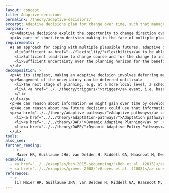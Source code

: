 ```yaml
---
layout: concept
title: Adaptive decisions
permalink: /theory/adaptive-decisions/
excerpt: Adaptive decisions plan for change over time, such that management options can be tailored to different multiple plausible futures as they unfold, or as new information becomes available.
purpose: >
  <p>Adaptive decisions exploit the opportunity to change direction over time. The <a href="../multiple-plausible-futures/">lack of information that defines multiple plausible futures</a> might change over time, making it possible to plan for a single best projection, use probabilities, or plan for the worst case. Our conceptualisation of the multiple plausible futures we face can also evolve.</p>
  <p>As part of short-term decision making in the face of multiple plausible futures, we can consider what information we might gain over time, how future decisions could use that information, and what that means for the decisions we have to make now.</p>
requirements: >
  As an approach for coping with multiple plausible futures, adaptive decisions require [1]:<ul>
    <li>Sufficient <a href="../flexibility/">flexibility</a> to be able to change future decisions</li>
    <li>Sufficient lead-time to change course and for the change to influence outcomes</li>
    <li>Sufficient uncertainty over the planning horizon for the benefits over a static approach to outweigh any additional transaction costs associated with being adaptive</li>
  </ul>
decomposition: >
  <p>At its simplest, making an adaptive decision involves deferring management of an uncertainty to later. For this strategy to be effective, there needs to be a clear <a href="../uncertainty-delegation/">delegation of uncertainty management</a>: the uncertainty does need to be managed before it becomes a problem, and the decision makers involved need to be aware they have been made responsible and have the capacity required. It is assumed that <a href="../risk/">risk</a> of unacceptable impacts is considered tolerable until a future action is able to address it.</p>
  <p>Management of the uncertainty can be deferred until:<ul>
    <li>The next stage of planning, e.g. at a more local level, a scheduled review of a plan, or next time the issue is raised.</li>
    <li>A <a href="../../theory/triggers/">trigger</a> event, i.e. based on monitoring of a system. 
    </li>
  </ul></p>
  <p>We can reason about information we might gain over time by developing <a href="../../theory/monitoring-plan/">monitoring plans</a> and identifying <a href="../../theory/signposts/">signposts</a> to look out for.</p>
  <p>We can reason about how future decisions could use that information in terms of <a href="../../theory/value-of-information/">value of information</a> and <a href="../../theory/triggers/">identification of triggers</a> that would ensure objectives can still be met</p>
  <p><a href="../../theory/adaptive-pathways/">Adaptive pathways</a> can describe sequences of actions and circumstances in which they will be taken. A number of approaches can be used to construct such sequences, e.g.<ul>
    <li><a href="../../theory/adaptation-pathways/">Adaptation pathways</a>, deciding when and under which conditions acceptable actions need to be implemented</li>
    <li><a href="../../theory/DAP/">Dynamic Adaptive Planning</a> or  (Dynamic) Adaptive Policymaking, which outlines a set of actions used to increase robustness of an initial plan </li>
    <li><a href="../../theory/DAPP/">Dynamic Adaptive Policy Pathways</a>, which develops a robust and adaptive plan, combining adaptation pathways and dynamic adaptive planning concepts.
  </ul>
tools:
also_see:
further_reading:
   - >
     Maier HR, Guillaume JHA, van Delden H, Riddell GA, Haasnoot M, Kwakkel JH (2016) <a href="https://dx.doi.org/10.1016/j.envsoft.2016.03.014">An Uncertain Future, Deep Uncertainty, Scenarios, Robustness and Adaptation: How Do They Fit Together?</a>. Environmental Modelling & Software 81 (July): 154–64. doi:10.1016/j.envsoft.2016.03.014
examples:
  - <a href="../../examples/beh-2015-sequencing/">Beh et al. (2015)</a> sequences water supply options in Adelaide, Australia.
  - <a href="../../examples/groves-2008/">Groves et al. (2008)</a> considers near and long term urban water management actions for the Inland Empire Utilities Agency, California, USA
references:
  - >
    [1] Maier HR, Guillaume JHA, van Delden H, Riddell GA, Haasnoot M, Kwakkel JH (2016) <a href="https://dx.doi.org/10.1016/j.envsoft.2016.03.014">An Uncertain Future, Deep Uncertainty, Scenarios, Robustness and Adaptation: How Do They Fit Together?</a>. Environmental Modelling & Software 81 (July): 154–64. doi:10.1016/j.envsoft.2016.03.014
---
```


